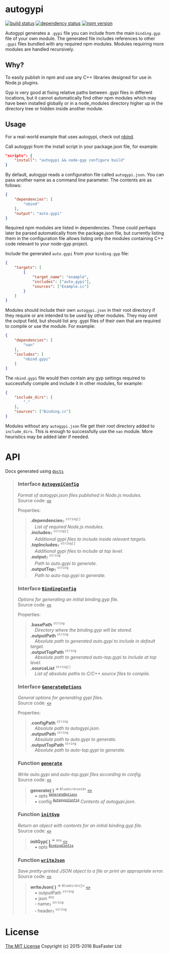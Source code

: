 autogypi
========

[![build status](https://travis-ci.org/charto/autogypi.svg?branch=master)](http://travis-ci.org/charto/autogypi)
[![dependency status](https://david-dm.org/charto/autogypi.svg)](https://david-dm.org/charto/autogypi)
[![npm version](https://img.shields.io/npm/v/autogypi.svg)](https://www.npmjs.com/package/autogypi)

Autogypi generates a `.gypi` file you can include from the main `binding.gyp` file of your own module.
The generated file includes references to other `.gypi` files bundled with any required npm modules.
Modules requiring more modules are handled recursively.

Why?
----

To easily publish in npm and use any C++ libraries designed for use in Node.js plugins.

Gyp is very good at fixing relative paths between .gypi files in different locations, but it cannot automatically find other npm modules
which may have been installed globally or in a node_modules directory higher up in the directory tree or hidden inside another module.

Usage
-----

For a real-world example that uses autogypi, check out [nbind](https://www.npmjs.com/package/nbind).

Call autogypi from the install script in your package.json file, for example:

```json
"scripts": {
    "install": "autogypi && node-gyp configure build"
}
```

By default, autogypi reads a configuration file called `autogypi.json`. You can pass another name as a command line parameter.
The contents are as follows:

```json
{
    "dependencies": [
        "nbind"
    ],
    "output": "auto.gypi"
}
```

Required npm modules are listed in dependencies.
These could perhaps later be parsed automatically from the package.json file,
but currently listing them in the configuration file allows listing only the modules
containing C++ code relevant to your node-gyp project.

Include the generated `auto.gypi` from your `binding.gyp` file:

```json
{
    "targets": [
        {
            "target_name": "example",
            "includes": ["auto.gypi"],
            "sources": ["Example.cc"]
        }
    ]
}
```

Modules should include their own `autogypi.json` in their root directory if they require or are intended to be used by other modules.
They may omit the output field, but should list any .gypi files of their own that are required to compile or use the module. For example:

```json
{
    "dependencies": [
        "nan"
    ],
    "includes": [
        "nbind.gypi"
    ]
}
```

The `nbind.gypi` file would then contain any gyp settings required to successfully compile and include it in other modules, for example:

```json
{
    "include_dirs": [
        "."
    ],
    "sources": ["Binding.cc"]
}
```

Modules without any `autogypi.json` file get their root directory added to `include_dirs`.
This is enough to successfully use the `nan` module. More heuristics may be added later if needed.

API
===
Docs generated using [`docts`](https://github.com/charto/docts)
>
> <a name="api-AutogypiConfig"></a>
> ### Interface [`AutogypiConfig`](#api-AutogypiConfig)
> <em>Format of autogypi.json files published in Node.js modules.</em>  
> Source code: [`<>`](http://github.com/charto/autogypi/blob/cd73a7b/src/autogypi.ts#L36-L47)  
>  
> Properties:  
> > **.dependencies**<sub>?</sub> <sup><code>string[]</code></sup>  
> > &emsp;<em>List of required Node.js modules.</em>  
> > **.includes**<sub>?</sub> <sup><code>string[]</code></sup>  
> > &emsp;<em>Additional gypi files to include inside relevant targets.</em>  
> > **.topIncludes**<sub>?</sub> <sup><code>string[]</code></sup>  
> > &emsp;<em>Additional gypi files to include at top level.</em>  
> > **.output**<sub>?</sub> <sup><code>string</code></sup>  
> > &emsp;<em>Path to auto.gypi to generate.</em>  
> > **.outputTop**<sub>?</sub> <sup><code>string</code></sup>  
> > &emsp;<em>Path to auto-top.gypi to generate.</em>  
>
> <a name="api-BindingConfig"></a>
> ### Interface [`BindingConfig`](#api-BindingConfig)
> <em>Options for generating an initial binding.gyp file.</em>  
> Source code: [`<>`](http://github.com/charto/autogypi/blob/cd73a7b/src/autogypi.ts#L12-L21)  
>  
> Properties:  
> > **.basePath** <sup><code>string</code></sup>  
> > &emsp;<em>Directory where the binding.gyp will be stored.</em>  
> > **.outputPath** <sup><code>string</code></sup>  
> > &emsp;<em>Absolute path to generated auto.gypi to include in default target.</em>  
> > **.outputTopPath** <sup><code>string</code></sup>  
> > &emsp;<em>Absolute path to generated auto-top.gypi to include at top level.</em>  
> > **.sourceList** <sup><code>string[]</code></sup>  
> > &emsp;<em>List of absolute paths to C/C++ source files to compile.</em>  
>
> <a name="api-GenerateOptions"></a>
> ### Interface [`GenerateOptions`](#api-GenerateOptions)
> <em>General options for generating gypi files.</em>  
> Source code: [`<>`](http://github.com/charto/autogypi/blob/cd73a7b/src/autogypi.ts#L25-L32)  
>  
> Properties:  
> > **.configPath** <sup><code>string</code></sup>  
> > &emsp;<em>Absolute path to autogypi.json.</em>  
> > **.outputPath** <sup><code>string</code></sup>  
> > &emsp;<em>Absolute path to auto.gypi to generate.</em>  
> > **.outputTopPath** <sup><code>string</code></sup>  
> > &emsp;<em>Absolute path to auto-top.gypi to generate.</em>  
>
> <a name="api-generate"></a>
> ### Function [`generate`](#api-generate)
> <em>Write auto.gypi and auto-top.gypi files according to config.</em>  
> Source code: [`<>`](http://github.com/charto/autogypi/blob/cd73a7b/src/autogypi.ts#L175-L196)  
> > **generate( )** <sup>&rArr; <code>Bluebird&lt;void&gt;</code></sup> [`<>`](http://github.com/charto/autogypi/blob/cd73a7b/src/autogypi.ts#L175-L196)  
> > &emsp;&#x25aa; opts <sup><code>[GenerateOptions](#api-GenerateOptions)</code></sup>  
> > &emsp;&#x25aa; config <sup><code>[AutogypiConfig](#api-AutogypiConfig)</code></sup> <em>Contents of autogypi.json.</em>  
>
> <a name="api-initGyp"></a>
> ### Function [`initGyp`](#api-initGyp)
> <em>Return an object with contents for an initial binding.gyp file.</em>  
> Source code: [`<>`](http://github.com/charto/autogypi/blob/cd73a7b/src/autogypi.ts#L200-L221)  
> > **initGyp( )** <sup>&rArr; <code>any</code></sup> [`<>`](http://github.com/charto/autogypi/blob/cd73a7b/src/autogypi.ts#L200-L221)  
> > &emsp;&#x25aa; opts <sup><code>[BindingConfig](#api-BindingConfig)</code></sup>  
>
> <a name="api-writeJson"></a>
> ### Function [`writeJson`](#api-writeJson)
> <em>Save pretty-printed JSON object to a file or print an appropriate error.</em>  
> Source code: [`<>`](http://github.com/charto/autogypi/blob/cd73a7b/src/autogypi.ts#L62-L78)  
> > **writeJson( )** <sup>&rArr; <code>Bluebird&lt;{}&gt;</code></sup> [`<>`](http://github.com/charto/autogypi/blob/cd73a7b/src/autogypi.ts#L62-L78)  
> > &emsp;&#x25aa; outputPath <sup><code>string</code></sup>  
> > &emsp;&#x25aa; json <sup><code>any</code></sup>  
> > &emsp;&#x25ab; name<sub>?</sub> <sup><code>string</code></sup>  
> > &emsp;&#x25ab; header<sub>?</sub> <sup><code>string</code></sup>  

License
=======

[The MIT License](https://raw.githubusercontent.com/charto/autogypi/master/LICENSE)
Copyright (c) 2015-2016 BusFaster Ltd

